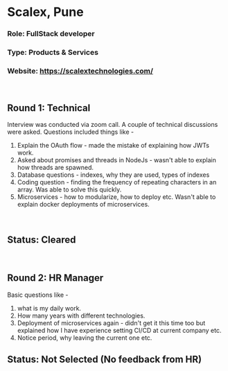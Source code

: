 # Scalex, Pune
### Role: FullStack developer
### Type: Products & Services
### Website: https://scalextechnologies.com/

<br />

## Round 1: Technical

Interview was conducted via zoom call. A couple of technical discussions were asked. Questions included things like - 
1. Explain the OAuth flow - made the mistake of explaining how JWTs work.
2. Asked about promises and threads in NodeJs - wasn't able to explain how threads are spawned.
3. Database questions - indexes, why they are used, types of indexes
4. Coding question - finding the frequency of repeating characters in an array. Was able to solve this quickly.
5. Microservices - how to modularize, how to deploy etc. Wasn't able to explain docker deployments of microservices. 

<br />

## Status: Cleared

<br />


## Round 2: HR Manager

Basic questions like - 
1. what is my daily work.
2. How many years with different technologies.
3. Deployment of microservices again - didn't get it this time too but explained how I have experience setting CI/CD at current company etc.
4. Notice period, why leaving the current one etc.

## Status: Not Selected (No feedback from HR)
